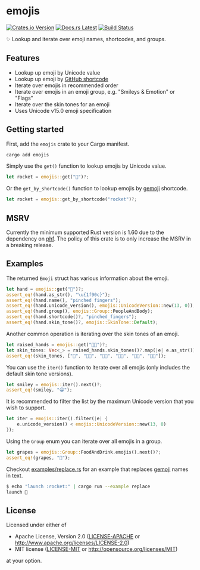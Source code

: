 # emojis

[![Crates.io Version](https://img.shields.io/crates/v/emojis.svg)](https://crates.io/crates/emojis)
[![Docs.rs Latest](https://img.shields.io/badge/docs.rs-latest-blue.svg)](https://docs.rs/emojis)
[![Build Status](https://img.shields.io/github/workflow/status/rossmacarthur/emojis/build/trunk)](https://github.com/rossmacarthur/emojis/actions?query=workflow%3Abuild)

✨ Lookup and iterate over emoji names, shortcodes, and groups.

## Features

- Lookup up emoji by Unicode value
- Lookup up emoji by [GitHub shortcode][gemoji]
- Iterate over emojis in recommended order
- Iterate over emojis in an emoji group, e.g. "Smileys & Emotion" or "Flags"
- Iterate over the skin tones for an emoji
- Uses Unicode v15.0 emoji specification

## Getting started

First, add the `emojis` crate to your Cargo manifest.

```sh
cargo add emojis
```

Simply use the `get()` function to lookup emojis by Unicode value.
```rust
let rocket = emojis::get("🚀")?;
```

Or the `get_by_shortcode()` function to lookup emojis by [gemoji] shortcode.

```rust
let rocket = emojis::get_by_shortcode("rocket")?;
```

## MSRV

Currently the minimum supported Rust version is 1.60 due to the dependency on
[phf](https://crates.io/crates/phf). The policy of this crate is to only
increase the MSRV in a breaking release.

## Examples

The returned `Emoji` struct has various information about the emoji.
```rust
let hand = emojis::get("🤌")?;
assert_eq!(hand.as_str(), "\u{1f90c}");
assert_eq!(hand.name(), "pinched fingers");
assert_eq!(hand.unicode_version(), emojis::UnicodeVersion::new(13, 0));
assert_eq!(hand.group(), emojis::Group::PeopleAndBody);
assert_eq!(hand.shortcode()?, "pinched_fingers");
assert_eq!(hand.skin_tone()?, emojis::SkinTone::Default);
```

Another common operation is iterating over the skin tones of an emoji.
```rust
let raised_hands = emojis::get("🙌🏼")?;
let skin_tones: Vec<_> = raised_hands.skin_tones()?.map(|e| e.as_str()).collect();
assert_eq!(skin_tones, ["🙌", "🙌🏻", "🙌🏼", "🙌🏽", "🙌🏾", "🙌🏿"]);
```

You can use the `iter()` function to iterate over all emojis (only includes the
default skin tone versions).
```rust
let smiley = emojis::iter().next()?;
assert_eq!(smiley, "😀");
```

It is recommended to filter the list by the maximum Unicode version that you
wish to support.
```rust
let iter = emojis::iter().filter(|e| {
    e.unicode_version() < emojis::UnicodeVersion::new(13, 0)
});
```

Using the `Group` enum you can iterate over all emojis in a group.
```rust
let grapes = emojis::Group::FoodAndDrink.emojis().next()?;
assert_eq!(grapes, "🍇");
```

Checkout [examples/replace.rs](./examples/replace.rs) for an example that
replaces [gemoji] names in text.

```sh
$ echo "launch :rocket:" | cargo run --example replace
launch 🚀
```

[gemoji]: https://github.com/github/gemoji

## License

Licensed under either of

- Apache License, Version 2.0 ([LICENSE-APACHE](LICENSE-APACHE) or
  http://www.apache.org/licenses/LICENSE-2.0)
- MIT license ([LICENSE-MIT](LICENSE-MIT) or http://opensource.org/licenses/MIT)

at your option.
